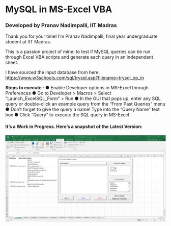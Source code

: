 # MySQL in MS-Excel VBA

### Developed by Pranav Nadimpalli, IIT Madras

Thank you for your time! I’m Pranav Nadimpalli, final year undergraduate student at IIT
Madras.

This is a passion project of mine: to test if MySQL queries can be run through Excel
VBA scripts and generate each query in an independent sheet.

I have sourced the input database from here:
https://www.w3schools.com/sql/trysql.asp?filename=trysql_op_in

**Steps to execute** ​:
● Enable ​Developer​ options in MS-Excel through ​Preferences
● Go to ​Developer > Macros > Select “Launch_ExcelSQL_Form” >
Run
● In the GUI that pops up, enter any SQL query or double-click an example query
from the ​“From Past Queries”​ menu
● Don’t forget to give the query a name! Type into the ​“Query Name”​ text box
● Click ​“Query”​ to execute the SQL query in MS-Excel

#### It’s a Work in Progress. Here’s a snapshot of the Latest Version:

![MySQL in Microsoft Excel](/Capture.PNG)

